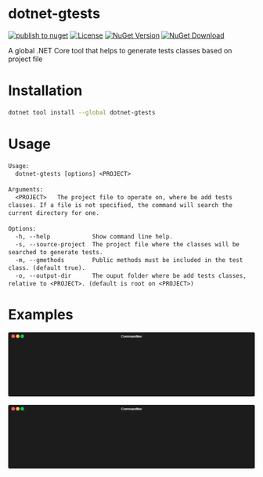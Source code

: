 # dotnet-gtests
[![publish to nuget](https://github.com/ramosisw/dotnet-gtests/actions/workflows/publish.yml/badge.svg)](https://github.com/ramosisw/dotnet-gtests/actions/workflows/publish.yml)
[![License](https://img.shields.io/badge/License-MIT-blue.svg?style=flat-square&logo=read-the-docs)](https://github.com/ramosisw/dotnet-gtests/blob/master/LICENSE)
[![NuGet Version](https://img.shields.io/nuget/v/dotnet-gtests.svg?style=flat-square&logo=nuget)](https://www.nuget.org/packages/dotnet-gtests/)
[![NuGet Download](https://img.shields.io/nuget/dt/dotnet-gtests.svg?style=flat-square&logo=nuget)](https://www.nuget.org/packages/dotnet-gtests/)

A global .NET Core tool that helps to generate tests classes based on project file 

# Installation
```sh
dotnet tool install --global dotnet-gtests
```

# Usage

```
Usage:
  dotnet-gtests [options] <PROJECT>
  
Arguments:
  <PROJECT>   The project file to operate on, where be add tests classes. If a file is not specified, the command will search the current directory for one.

Options:
  -h, --help            Show command line help.
  -s, --source-project  The project file where the classes will be searched to generate tests.
  -m, --gmethods        Public methods must be included in the test class. (default true).
  -o, --output-dir      The ouput folder where be add tests classes, relative to <PROJECT>. (default is root on <PROJECT>)
```


# Examples

<p align="center"><img src="/img/dotnet-gtests.gif?raw=true"/></p>

<p align="center"><img src="/img/dotnet-gtests-already-exists.gif?raw=true"/></p>
